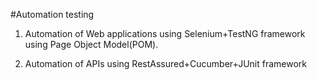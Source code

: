 #Automation testing

1) Automation of Web applications using Selenium+TestNG framework using Page Object Model(POM).

2) Automation of APIs using RestAssured+Cucumber+JUnit framework
 